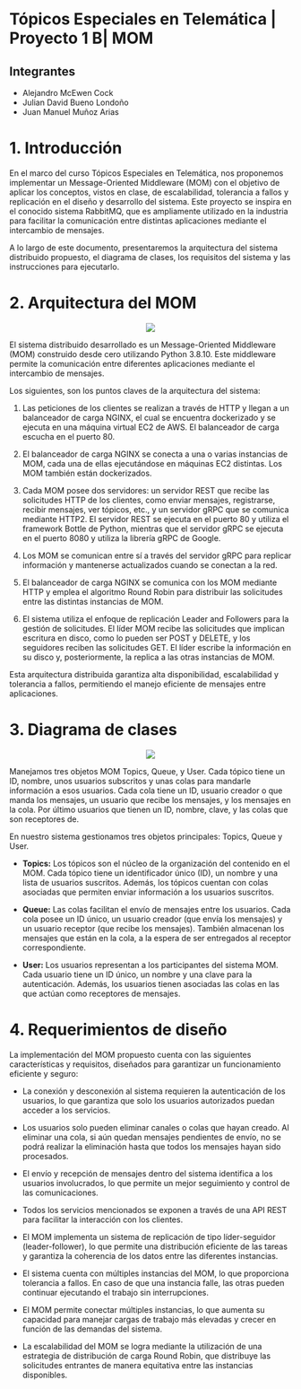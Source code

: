 # Tópicos Especiales en Telemática | Proyecto 1  B| MOM

## Integrantes

* Alejandro McEwen Cock
* Julian David Bueno Londoño
* Juan Manuel Muñoz Arias

# 1. Introducción

En el marco del curso Tópicos Especiales en Telemática, nos proponemos implementar un Message-Oriented Middleware (MOM) con el objetivo de aplicar los conceptos, vistos en clase, de escalabilidad, tolerancia a fallos y replicación en el diseño y desarrollo del sistema. Este proyecto se inspira en el conocido sistema RabbitMQ, que es ampliamente utilizado en la industria para facilitar la comunicación entre distintas aplicaciones mediante el intercambio de mensajes.

A lo largo de este documento, presentaremos la arquitectura del sistema distribuido propuesto, el diagrama de clases, los requisitos del sistema y las instrucciones para ejecutarlo.

# 2. Arquitectura del MOM

<p align="center">
  <img src="https://user-images.githubusercontent.com/28406146/230799407-4033c08b-fac8-4120-8366-0238cfd036ed.png">
</p>

El sistema distribuido desarrollado es un Message-Oriented Middleware (MOM) construido desde cero utilizando Python 3.8.10. Este middleware permite la comunicación entre diferentes aplicaciones mediante el intercambio de mensajes.

Los siguientes, son los puntos claves de la arquitectura del sistema:

1. Las peticiones de los clientes se realizan a través de HTTP y llegan a un balanceador de carga NGINX, el cual se encuentra dockerizado y se ejecuta en una máquina virtual EC2 de AWS. El balanceador de carga escucha en el puerto 80.

2. El balanceador de carga NGINX se conecta a una o varias instancias de MOM, cada una de ellas ejecutándose en máquinas EC2 distintas. Los MOM también están dockerizados.

3. Cada MOM posee dos servidores: un servidor REST que recibe las solicitudes HTTP de los clientes, como enviar mensajes, registrarse, recibir mensajes, ver tópicos, etc., y un servidor gRPC que se comunica mediante HTTP2. El servidor REST se ejecuta en el puerto 80 y utiliza el framework Bottle de Python, mientras que el servidor gRPC se ejecuta en el puerto 8080 y utiliza la librería gRPC de Google.

4. Los MOM se comunican entre sí a través del servidor gRPC para replicar información y mantenerse actualizados cuando se conectan a la red.

5. El balanceador de carga NGINX se comunica con los MOM mediante HTTP y emplea el algoritmo Round Robin para distribuir las solicitudes entre las distintas instancias de MOM.

6. El sistema utiliza el enfoque de replicación Leader and Followers para la gestión de solicitudes. El líder MOM recibe las solicitudes que implican escritura en disco, como lo pueden ser POST y DELETE, y los seguidores reciben las solicitudes GET. El líder escribe la información en su disco y, posteriormente, la replica a las otras instancias de MOM.

Esta arquitectura distribuida garantiza alta disponibilidad, escalabilidad y tolerancia a fallos, permitiendo el manejo eficiente de mensajes entre aplicaciones.

# 3. Diagrama de clases

<p align="center">
  <img src="https://user-images.githubusercontent.com/28406146/230799410-f6b793cd-2c12-41b0-8cf1-ced4431a184f.png">
</p>

Manejamos tres objetos MOM Topics, Queue, y User. Cada tópico tiene un ID, nombre, unos usuarios subscritos y unas colas para mandarle información a esos usuarios. Cada cola tiene un ID, usuario creador o que manda los mensajes, un usuario que recibe los mensajes, y los mensajes en la cola. Por último usuarios que tienen un ID, nombre, clave, y las colas que son receptores de.

En nuestro sistema gestionamos tres objetos principales: Topics, Queue y User.

* **Topics:** Los tópicos son el núcleo de la organización del contenido en el MOM. Cada tópico tiene un identificador único (ID), un nombre y una lista de usuarios suscritos. Además, los tópicos cuentan con colas asociadas que permiten enviar información a los usuarios suscritos.

* **Queue:** Las colas facilitan el envío de mensajes entre los usuarios. Cada cola posee un ID único, un usuario creador (que envía los mensajes) y un usuario receptor (que recibe los mensajes). También almacenan los mensajes que están en la cola, a la espera de ser entregados al receptor correspondiente.

* **User:** Los usuarios representan a los participantes del sistema MOM. Cada usuario tiene un ID único, un nombre y una clave para la autenticación. Además, los usuarios tienen asociadas las colas en las que actúan como receptores de mensajes.

# 4. Requerimientos de diseño

La implementación del MOM propuesto cuenta con las siguientes características y requisitos, diseñados para garantizar un funcionamiento eficiente y seguro:

* La conexión y desconexión al sistema requieren la autenticación de los usuarios, lo que garantiza que solo los usuarios autorizados puedan acceder a los servicios.

* Los usuarios solo pueden eliminar canales o colas que hayan creado. Al eliminar una cola, si aún quedan mensajes pendientes de envío, no se podrá realizar la eliminación hasta que todos los mensajes hayan sido procesados.

* El envío y recepción de mensajes dentro del sistema identifica a los usuarios involucrados, lo que permite un mejor seguimiento y control de las comunicaciones.

* Todos los servicios mencionados se exponen a través de una API REST para facilitar la interacción con los clientes.

* El MOM implementa un sistema de replicación de tipo líder-seguidor (leader-follower), lo que permite una distribución eficiente de las tareas y garantiza la coherencia de los datos entre las diferentes instancias.

* El sistema cuenta con múltiples instancias del MOM, lo que proporciona tolerancia a fallos. En caso de que una instancia falle, las otras pueden continuar ejecutando el trabajo sin interrupciones.

* El MOM permite conectar múltiples instancias, lo que aumenta su capacidad para manejar cargas de trabajo más elevadas y crecer en función de las demandas del sistema.

* La escalabilidad del MOM se logra mediante la utilización de una estrategia de distribución de carga Round Robin, que distribuye las solicitudes entrantes de manera equitativa entre las instancias disponibles.
